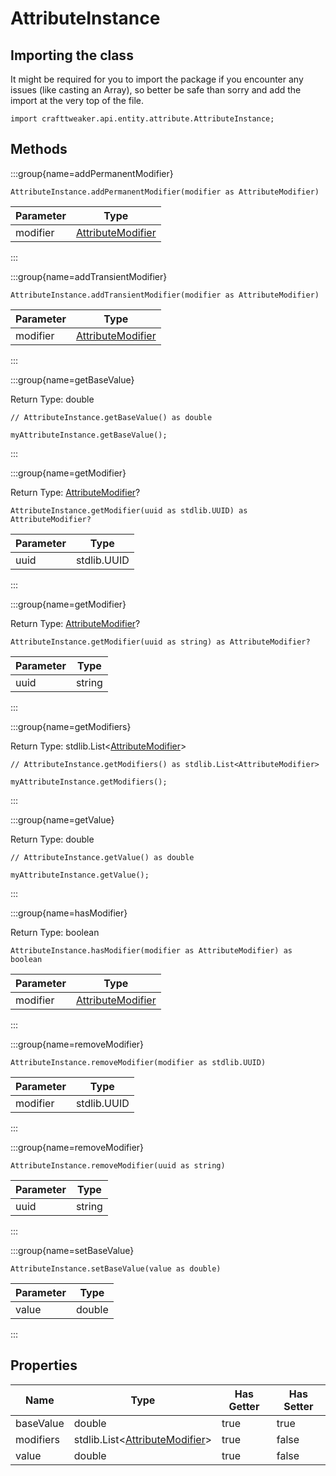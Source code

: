 # AttributeInstance

## Importing the class

It might be required for you to import the package if you encounter any issues (like casting an Array), so better be safe than sorry and add the import at the very top of the file.
```zenscript
import crafttweaker.api.entity.attribute.AttributeInstance;
```


## Methods

:::group{name=addPermanentModifier}

```zenscript
AttributeInstance.addPermanentModifier(modifier as AttributeModifier)
```

| Parameter |                                 Type                                 |
|-----------|----------------------------------------------------------------------|
| modifier  | [AttributeModifier](/vanilla/api/entity/attribute/AttributeModifier) |


:::

:::group{name=addTransientModifier}

```zenscript
AttributeInstance.addTransientModifier(modifier as AttributeModifier)
```

| Parameter |                                 Type                                 |
|-----------|----------------------------------------------------------------------|
| modifier  | [AttributeModifier](/vanilla/api/entity/attribute/AttributeModifier) |


:::

:::group{name=getBaseValue}

Return Type: double

```zenscript
// AttributeInstance.getBaseValue() as double

myAttributeInstance.getBaseValue();
```

:::

:::group{name=getModifier}

Return Type: [AttributeModifier](/vanilla/api/entity/attribute/AttributeModifier)?

```zenscript
AttributeInstance.getModifier(uuid as stdlib.UUID) as AttributeModifier?
```

| Parameter |    Type     |
|-----------|-------------|
| uuid      | stdlib.UUID |


:::

:::group{name=getModifier}

Return Type: [AttributeModifier](/vanilla/api/entity/attribute/AttributeModifier)?

```zenscript
AttributeInstance.getModifier(uuid as string) as AttributeModifier?
```

| Parameter |  Type  |
|-----------|--------|
| uuid      | string |


:::

:::group{name=getModifiers}

Return Type: stdlib.List&lt;[AttributeModifier](/vanilla/api/entity/attribute/AttributeModifier)&gt;

```zenscript
// AttributeInstance.getModifiers() as stdlib.List<AttributeModifier>

myAttributeInstance.getModifiers();
```

:::

:::group{name=getValue}

Return Type: double

```zenscript
// AttributeInstance.getValue() as double

myAttributeInstance.getValue();
```

:::

:::group{name=hasModifier}

Return Type: boolean

```zenscript
AttributeInstance.hasModifier(modifier as AttributeModifier) as boolean
```

| Parameter |                                 Type                                 |
|-----------|----------------------------------------------------------------------|
| modifier  | [AttributeModifier](/vanilla/api/entity/attribute/AttributeModifier) |


:::

:::group{name=removeModifier}

```zenscript
AttributeInstance.removeModifier(modifier as stdlib.UUID)
```

| Parameter |    Type     |
|-----------|-------------|
| modifier  | stdlib.UUID |


:::

:::group{name=removeModifier}

```zenscript
AttributeInstance.removeModifier(uuid as string)
```

| Parameter |  Type  |
|-----------|--------|
| uuid      | string |


:::

:::group{name=setBaseValue}

```zenscript
AttributeInstance.setBaseValue(value as double)
```

| Parameter |  Type  |
|-----------|--------|
| value     | double |


:::


## Properties

|   Name    |                                          Type                                           | Has Getter | Has Setter |
|-----------|-----------------------------------------------------------------------------------------|------------|------------|
| baseValue | double                                                                                  | true       | true       |
| modifiers | stdlib.List&lt;[AttributeModifier](/vanilla/api/entity/attribute/AttributeModifier)&gt; | true       | false      |
| value     | double                                                                                  | true       | false      |

